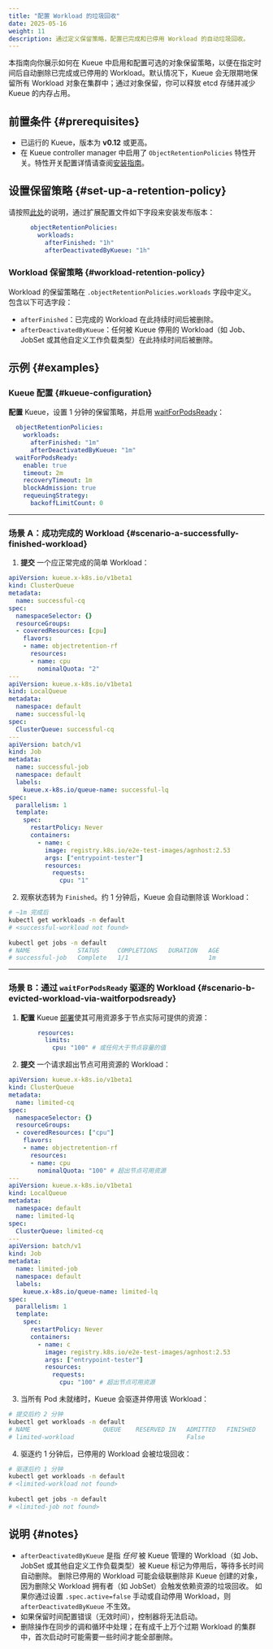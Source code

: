 ```yaml
---
title: "配置 Workload 的垃圾回收"
date: 2025-05-16
weight: 11
description: 通过定义保留策略，配置已完成和已停用 Workload 的自动垃圾回收。
---
```


本指南向你展示如何在 Kueue 中启用和配置可选的对象保留策略，以便在指定时间后自动删除已完成或已停用的 Workload。默认情况下，Kueue 会无限期地保留所有 Workload 对象在集群中；通过对象保留，你可以释放 etcd 存储并减少 Kueue 的内存占用。

## 前置条件 {#prerequisites}

- 已运行的 Kueue，版本为 **v0.12** 或更高。
- 在 Kueue controller manager 中启用了 `ObjectRetentionPolicies` 特性开关。特性开关配置详情请查阅[安装指南](/zh-CN/docs/installation/#change-the-feature-gates-configuration)。

## 设置保留策略 {#set-up-a-retention-policy}

请按照[此处](/zh-CN/docs/installation#install-a-custom-configured-released-version)的说明，通过扩展配置文件如下字段来安装发布版本：

```yaml
      objectRetentionPolicies:
        workloads:
          afterFinished: "1h"
          afterDeactivatedByKueue: "1h"
```

### Workload 保留策略 {#workload-retention-policy}

Workload 的保留策略在 `.objectRetentionPolicies.workloads` 字段中定义。
包含以下可选字段：
- `afterFinished`：已完成的 Workload 在此持续时间后被删除。
- `afterDeactivatedByKueue`：任何被 Kueue 停用的 Workload（如 Job、JobSet 或其他自定义工作负载类型）在此持续时间后被删除。


## 示例 {#examples}

### Kueue 配置 {#kueue-configuration}

**配置** Kueue，设置 1 分钟的保留策略，并启用 [waitForPodsReady](/zh-CN/docs/tasks/manage/setup_wait_for_pods_ready.md)：

```yaml
  objectRetentionPolicies:
    workloads:
      afterFinished: "1m"
      afterDeactivatedByKueue: "1m"
  waitForPodsReady:
    enable: true
    timeout: 2m
    recoveryTimeout: 1m
    blockAdmission: true
    requeuingStrategy:
      backoffLimitCount: 0
```

---

### 场景 A：成功完成的 Workload {#scenario-a-successfully-finished-workload}

1. **提交** 一个应正常完成的简单 Workload：

```yaml
apiVersion: kueue.x-k8s.io/v1beta1
kind: ClusterQueue
metadata:
  name: successful-cq
spec:
  namespaceSelector: {}
  resourceGroups:
  - coveredResources: [cpu]
    flavors:
    - name: objectretention-rf
      resources:
      - name: cpu
        nominalQuota: "2"
---
apiVersion: kueue.x-k8s.io/v1beta1
kind: LocalQueue
metadata:
  namespace: default
  name: successful-lq
spec:
  ClusterQueue: successful-cq
---
apiVersion: batch/v1
kind: Job
metadata:
  name: successful-job
  namespace: default
  labels:
    kueue.x-k8s.io/queue-name: successful-lq
spec:
  parallelism: 1
  template:
    spec:
      restartPolicy: Never
      containers:
        - name: c
          image: registry.k8s.io/e2e-test-images/agnhost:2.53
          args: ["entrypoint-tester"]
          resources:
            requests:
              cpu: "1"
```

2. 观察状态转为 `Finished`。约 1 分钟后，Kueue 会自动删除该 Workload：

```bash
# ~1m 完成后
kubectl get workloads -n default
# <successful-workload not found>
   
kubectl get jobs -n default
# NAME             STATUS     COMPLETIONS   DURATION   AGE
# successful-job   Complete   1/1                      1m
```

---

### 场景 B：通过 `waitForPodsReady` 驱逐的 Workload {#scenario-b-evicted-workload-via-waitforpodsready}

1. **配置** Kueue [部署](/zh-CN/docs/installation#install-a-custom-configured-released-version)使其可用资源多于节点实际可提供的资源：

```yaml
        resources:
          limits:
            cpu: "100" # 或任何大于节点容量的值
```

2. **提交** 一个请求超出节点可用资源的 Workload：

```yaml
apiVersion: kueue.x-k8s.io/v1beta1
kind: ClusterQueue
metadata:
  name: limited-cq
spec:
  namespaceSelector: {}
  resourceGroups:
  - coveredResources: ["cpu"]
    flavors:
    - name: objectretention-rf
      resources:
      - name: cpu
        nominalQuota: "100" # 超出节点可用资源
---
apiVersion: kueue.x-k8s.io/v1beta1
kind: LocalQueue
metadata:
  namespace: default
  name: limited-lq
spec:
  ClusterQueue: limited-cq
---
apiVersion: batch/v1
kind: Job
metadata:
  name: limited-job
  namespace: default
  labels:
    kueue.x-k8s.io/queue-name: limited-lq
spec:
  parallelism: 1
  template:
    spec:
      restartPolicy: Never
      containers:
        - name: c
          image: registry.k8s.io/e2e-test-images/agnhost:2.53
          args: ["entrypoint-tester"]
          resources:
            requests:
              cpu: "100" # 超出节点可用资源
```

3. 当所有 Pod 未就绪时，Kueue 会驱逐并停用该 Workload：

```bash
# 提交后约 2 分钟
kubectl get workloads -n default
# NAME                    QUEUE    RESERVED IN   ADMITTED   FINISHED   AGE
# limited-workload                               False                 2m
```

4. 驱逐约 1 分钟后，已停用的 Workload 会被垃圾回收：

```bash
# 驱逐后约 1 分钟
kubectl get workloads -n default
# <limited-workload not found>
   
kubectl get jobs -n default
# <limited-job not found>
```

## 说明 {#notes}

- `afterDeactivatedByKueue` 是指 *任何* 被 Kueue 管理的 Workload（如 Job、JobSet 或其他自定义工作负载类型）被 Kueue 标记为停用后，等待多长时间自动删除。
  删除已停用的 Workload 可能会级联删除非 Kueue 创建的对象，因为删除父 Workload 拥有者（如 JobSet）会触发依赖资源的垃圾回收。
  如果你通过设置 `.spec.active=false` 手动或自动停用 Workload，则 `afterDeactivatedByKueue` 不生效。
- 如果保留时间配置错误（无效时间），控制器将无法启动。
- 删除操作在同步的调和循环中处理；在有成千上万个过期 Workload 的集群中，首次启动时可能需要一些时间才能全部删除。
